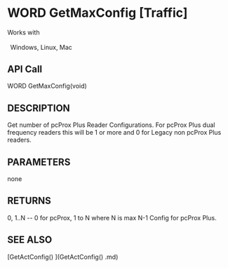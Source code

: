 # WORD GetMaxConfig [Traffic]

Works with <p class="s1" style="padding-top: 2pt;padding-left: 5pt;text-indent: 0pt;text-align: left;"><a name="bookmark71">&zwnj;</a>Windows, Linux, Mac<a name="bookmark72">&zwnj;</a></p>

## API Call
WORD GetMaxConfig(void)
## DESCRIPTION
Get number of pcProx Plus Reader Configurations. For pcProx Plus dual frequency readers this will be 1 or more and 0 for Legacy non pcProx Plus readers.

## PARAMETERS
none

## RETURNS
0, 1..N -- 0 for pcProx, 1 to N where N is max N-1 Config for pcProx Plus.

## SEE ALSO
[GetActConfig() ](GetActConfig() .md)
